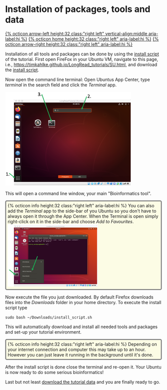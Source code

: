 # Installation of packages, tools and data

[{% octicon arrow-left height:32 class:"right left" vertical-align:middle aria-label:hi %}](SU_GA.md) [{% octicon home height:32 class:"right left" aria-label:hi %}](index.md) [{% octicon arrow-right height:32 class:"right left" aria-label:hi %}](SU_D.md)

Installation of all tools and packages  can be done by using the [install script](https://drive.google.com/open?id=1gTvIjOyFV4G181l4je7uSrGaaEhX_cg6) of the tutorial. First open FireFox in your Ubuntu VM, navigate to this page, i.e., https://timkahlke.github.io/LongRead_tutorials/SU.html, and download the [install script](https://drive.google.com/open?id=1gTvIjOyFV4G181l4je7uSrGaaEhX_cg6).

Now open the command line terminal: Open Ubuntus App Center, type *terminal* in the search field and click the *Terminal* app.

<img src="figures/INST_1.png" height="300px">  

This will open a command line window, your main "Bioinformatics tool".

<div style="background-color:#fcfce5;border-radius:5px;border-style:solid;border-color:gray;padding:5px">
  {% octicon info height:32 class:"right left" aria-label:hi %} 
  You can also add the <i>Terminal</i> app to the side-bar of you Ubuntu so you don't have to always open it through the App Center. When the Terminal is open simply right-click on it in the side-bar and choose <i>Add to Favourites</i>. 
  
  <img src="figures/INST_2.png" height="200px">  
</div>

Now execute the file you just downloaded. By default Firefox downloads files into the *Downloads* folder in your home directory. To execute the install script type 

    sudo bash ~/Downloads/install_script.sh

This will automatically download and install all needed tools and packages and set-up your tutorial environment.

<div style="background-color:#fcfce5;border-radius:5px;border-style:solid;border-color:gray;padding:5px">
  {% octicon info height:32 class:"right left" aria-label:hi %} 
  Depending on your internet connection and computer this may take up to an hour. However you can just leave it running in the background until it's done.
</div>

After the install script is done close the terminal and re-open it. Your Ubuntu is now ready to do some serious bioinformatics! 

Last but not least [download the tutorial data](SU_D.md) and you are finally ready to go.
